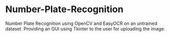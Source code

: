 # Number-Plate-Recognition
Number Plate Recognition using OpenCV and EasyOCR on an untrained dataset. Providing an GUI using Tkinter to the user for uploading the image. 
